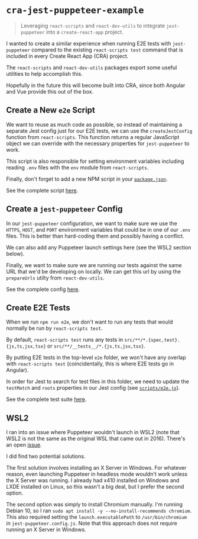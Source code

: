 # `cra-jest-puppeteer-example`

> Leveraging `react-scripts` and `react-dev-utils` to integrate `jest-puppeteer` into a `create-react-app` project.

I wanted to create a similar experience when running E2E tests with `jest-puppeteer` compared to the
existing `react-scripts test` command that is included in every Create React App (CRA) project.

The `react-scripts` and `react-dev-utils` packages export some useful utilities to help accomplish
this.

Hopefully in the future this will become built into CRA, since both Angular and Vue provide this out
of the box.

## Create a New `e2e` Script

We want to reuse as much code as possible, so instead of maintaining a separate Jest config just for
our E2E tests, we can use the `createJestConfig` function from `react-scripts`. This function
returns a regular JavaScript object we can override with the necessary properties for
`jest-puppeteer` to work.

This script is also responsible for setting environment variables including reading `.env` files
with the `env` module from `react-scripts`.

Finally, don't forget to add a new NPM script in your [`package.json`](./package.json).

See the complete script [here](./scripts/e2e.js).

## Create a `jest-puppeteer` Config

In our `jest-puppeteer` configuration, we want to make sure we use the `HTTPS`, `HOST`, and `PORT`
environment variables that could be in one of our `.env` files. This is better than hard-coding them
and possibly having a conflict.

We can also add any Puppeteer launch settings here (see the WSL2 section below).

Finally, we want to make sure we are running our tests against the same URL that we'd be developing
on locally. We can get this url by using the `prepareUrls` utilty from `react-dev-utils`.

See the complete config [here](./jest-puppeteer.config.js).

## Create E2E Tests

When we run `npm run e2e`, we don't want to run any tests that would normally be run by
`react-scripts test`.

By default, `react-scripts test` runs any tests in `src/**/*.{spec,test}.{js,ts,jsx,tsx}` or
`src/**/__tests__/*.{js,ts,jsx,tsx}`.

By putting E2E tests in the top-level `e2e` folder, we won't have any overlap with
`react-scripts test` (coincidentally, this is where E2E tests go in Angular).

In order for Jest to search for test files in this folder, we need to update the `testMatch` and
`roots` properties in our Jest config (see [`scripts/e2e.js`](./scripts/e2e.js)).

See the complete test suite [here](./e2e/index.js).

## WSL2

I ran into an issue where Puppeteer wouldn't launch in WSL2 (note that WSL2 is not the same as the
original WSL that came out in 2016). There's an open [issue](https://github.com/puppeteer/puppeteer/issues/1837).

I did find two potential solutions.

The first solution involves installing an X Server in Windows. For whatever reason, even launching
Puppeteer in headless mode wouldn't work unless the X Server was running. I already had x410
installed on Windows and LXDE installed on Linux, so this wasn't a big deal, but I prefer the second
option.

The second option was simply to install Chromium manually. I'm running Debian 10, so I ran
`sudo apt install -y --no-install-recommends chromium`. This also required setting the
`launch.executablePath` to `/usr/bin/chromium` in `jest-puppeteer.config.js`. Note that this
approach does not require running an X Server in Windows.
